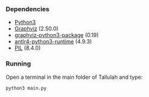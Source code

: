 ### Dependencies

- [Python3](https://www.python.org)
- [Graphviz](https://www.graphviz.org/download/) (2.50.0)
- [graphviz-python3-package](https://pypi.org/project/graphviz/) (0.19)
- [antlr4-python3-runtime](https://pypi.org/project/antlr4-python3-runtime/) (4.9.3)
- [PIL](https://pypi.org/project/Pillow/) (8.4.0)

### Running

Open a terminal in the main folder of Tallulah and type:
```sh
python3 main.py
```